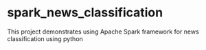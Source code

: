 # spark_news_classification
This project demonstrates using Apache Spark framework for news classification using python
